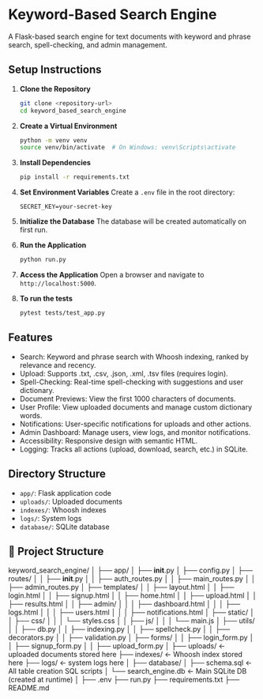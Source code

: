 # Keyword-Based Search Engine

A Flask-based search engine for text documents with keyword and phrase search, spell-checking, and admin management.

## Setup Instructions

1. **Clone the Repository**
   ```bash
   git clone <repository-url>
   cd keyword_based_search_engine
   ```

2. **Create a Virtual Environment**
   ```bash
   python -m venv venv
   source venv/bin/activate  # On Windows: venv\Scripts\activate
   ```

3. **Install Dependencies**
   ```bash
   pip install -r requirements.txt
   ```

4. **Set Environment Variables**
   Create a `.env` file in the root directory:
   ```
   SECRET_KEY=your-secret-key
   ```

5. **Initialize the Database**
   The database will be created automatically on first run.

6. **Run the Application**
   ```bash
   python run.py
   ```

7. **Access the Application**
   Open a browser and navigate to `http://localhost:5000`.


8. **To run the tests**
    ```bash
   pytest tests/test_app.py
   ```

## Features
- Search: Keyword and phrase search with Whoosh indexing, ranked by relevance and recency.
- Upload: Supports .txt, .csv, .json, .xml, .tsv files (requires login).
- Spell-Checking: Real-time spell-checking with suggestions and user dictionary.
- Document Previews: View the first 1000 characters of documents.
- User Profile: View uploaded documents and manage custom dictionary words.
- Notifications: User-specific notifications for uploads and other actions.
- Admin Dashboard: Manage users, view logs, and monitor notifications.
- Accessibility: Responsive design with semantic HTML.
- Logging: Tracks all actions (upload, download, search, etc.) in SQLite.

## Directory Structure
- `app/`: Flask application code
- `uploads/`: Uploaded documents
- `indexes/`: Whoosh indexes
- `logs/`: System logs
- `database/`: SQLite database

## 📁 Project Structure
keyword_search_engine/
│
├── app/
│   ├── __init__.py
│   ├── config.py
│   ├── routes/
│   │   ├── __init__.py
│   │   ├── auth_routes.py
│   │   ├── main_routes.py
│   │   ├── admin_routes.py
│   ├── templates/
│   │   ├── layout.html
│   │   ├── login.html
│   │   ├── signup.html
│   │   ├── home.html
│   │   ├── upload.html
│   │   ├── results.html
│   │   ├── admin/
│   │   │   ├── dashboard.html
│   │   │   ├── logs.html
│   │   │   ├── users.html
│   │   │   ├── notifications.html
│   ├── static/
│   │   ├── css/
│   │   │   └── styles.css
│   │   ├── js/
│   │   │   └── main.js
│   ├── utils/
│   │   ├── db.py
│   │   ├── indexing.py
│   │   ├── spellcheck.py
│   │   ├── decorators.py
│   │   ├── validation.py
│   ├── forms/
│   │   ├── login_form.py
│   │   ├── signup_form.py
│   │   ├── upload_form.py
│
├── uploads/                 ← uploaded documents stored here
├── indexes/                ← Whoosh index stored here
├── logs/                   ← system logs here
│
├── database/
│   ├── schema.sql          ← All table creation SQL scripts
│   └── search_engine.db    ← Main SQLite DB (created at runtime)
│
├── .env
├── run.py
├── requirements.txt
├── README.md
